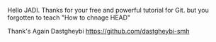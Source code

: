 Hello JADI. 
Thanks for your free and powerful tutorial for Git.
but you forgotten to teach "How to chnage HEAD"

Thank's Again
Dastgheybi 
https://github.com/dastgheybi-smh
